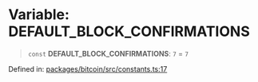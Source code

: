 # Variable: DEFAULT\_BLOCK\_CONFIRMATIONS

> `const` **DEFAULT\_BLOCK\_CONFIRMATIONS**: `7` = `7`

Defined in: [packages/bitcoin/src/constants.ts:17](https://github.com/dcdpr/did-btcr2-js/blob/c82bc5c69016e1146a0c52c6e6b21621f5abd6d4/packages/bitcoin/src/constants.ts#L17)
